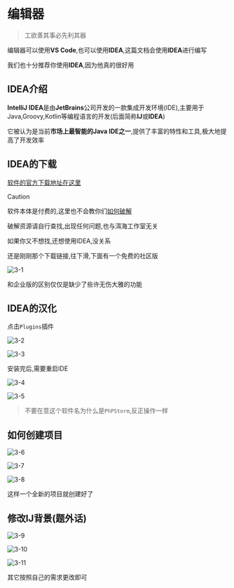 # 编辑器

> 工欲善其事必先利其器

编辑器可以使用**VS Code**,也可以使用**IDEA**,这篇文档会使用**IDEA**进行编写

我们也十分推荐你使用**IDEA**,因为他真的很好用

## IDEA介绍

**IntelliJ IDEA**是由**JetBrains**公司开发的一款集成开发环境(IDE),主要用于Java,Groovy,Kotlin等编程语言的开发(后面简称**IJ**或**IDEA**)

它被认为是当前**市场上最智能的Java IDE之一**,提供了丰富的特性和工具,极大地提高了开发效率

## IDEA的下载

[软件的官方下载地址在这里](https://www.jetbrains.com/zh-cn/idea/download/?section=windows)

> [!caution]
>
> 软件本体是付费的,这里也不会教你们[如何破解](https://item.jd.com/10110208366833.html)
>
> 破解资源请自行查找,出现任何问题,也与洱海工作室无关

如果你又不想找,还想使用IDEA,没关系

还是刚刚那个下载链接,往下滑,下面有一个免费的社区版

![3-1](assets/3-1.png)

和企业版的区别仅仅是缺少了些许无伤大雅的功能

## IDEA的汉化

点击`Plugins`插件

![3-2](assets/3-2.png)

![3-3](assets/3-3.png)

安装完后,需要重启IDE

![3-4](assets/3-4.png)

![3-5](assets/3-5.png)

> 不要在意这个软件名为什么是`PhPStorm`,反正操作一样

## 如何创建项目

![3-6](assets/3-6.png)

![3-7](assets/3-7.png)

![3-8](assets/3-8.png)

这样一个全新的项目就创建好了

## 修改IJ背景(题外话)

![3-9](assets/3-9.png)

![3-10](assets/3-10.png)

![3-11](assets/3-11.png)

其它按照自己的需求更改即可